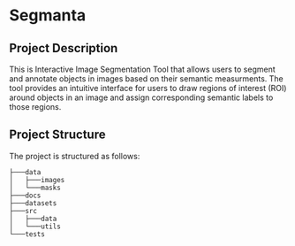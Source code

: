 # Segmanta 

## Project Description
This is Interactive Image Segmentation Tool that allows users to segment and annotate objects in images based on their semantic measurments. The tool provides an intuitive interface for users to draw regions of interest (ROI) around objects in an image and assign corresponding semantic labels to those regions.


## Project Structure
The project is structured as follows:
``` 
├───data
│   ├───images
│   └───masks
├───docs
├───datasets
├───src
│   ├───data
│   └───utils
└───tests
```